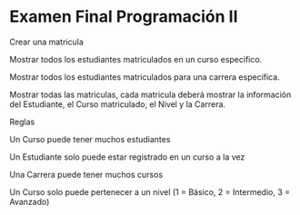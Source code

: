 # Examen Final Programación II

Crear una matricula

Mostrar todos los estudiantes matriculados en un curso especifico.

Mostrar todos los estudiantes matriculados para una carrera especifica.

Mostrar todas las matriculas, cada matricula deberá mostrar la información del Estudiante, el Curso matriculado, el Nivel y la Carrera.


Reglas


Un Curso puede tener muchos estudiantes

Un Estudiante solo puede estar registrado en un curso a la vez

Una Carrera puede tener muchos cursos

Un Curso solo puede pertenecer a un nivel (1 = Básico, 2 = Intermedio, 3 = Avanzado)
